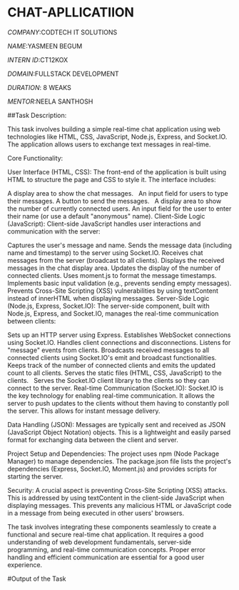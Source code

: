 # CHAT-APLLICATIION

*COMPANY*:CODTECH IT SOLUTIONS

*NAME*:YASMEEN BEGUM

*INTERN ID*:CT12KOX

*DOMAIN*:FULLSTACK DEVELOPMENT

*DURATION*: 8 WEAKS

*MENTOR*:NEELA SANTHOSH

##Task Description:

This task involves building a simple real-time chat application using web technologies like HTML, CSS, JavaScript, Node.js, Express, and Socket.IO. The application allows users to exchange text messages in real-time.

Core Functionality:

User Interface (HTML, CSS): The front-end of the application is built using HTML to structure the page and CSS to style it.  The interface includes:

A display area to show the chat messages.   
An input field for users to type their messages.
A button to send the messages.   
A display area to show the number of currently connected users.
An input field for the user to enter their name (or use a default "anonymous" name).
Client-Side Logic (JavaScript): Client-side JavaScript handles user interactions and communication with the server:

Captures the user's message and name.
Sends the message data (including name and timestamp) to the server using Socket.IO.
Receives chat messages from the server (broadcast to all clients).
Displays the received messages in the chat display area.
Updates the display of the number of connected clients.
Uses moment.js to format the message timestamps.
Implements basic input validation (e.g., prevents sending empty messages).
Prevents Cross-Site Scripting (XSS) vulnerabilities by using textContent instead of innerHTML when displaying messages.
Server-Side Logic (Node.js, Express, Socket.IO): The server-side component, built with Node.js, Express, and Socket.IO, manages the real-time communication between clients:

Sets up an HTTP server using Express.
Establishes WebSocket connections using Socket.IO.
Handles client connections and disconnections.
Listens for "message" events from clients.
Broadcasts received messages to all connected clients using Socket.IO's emit and broadcast functionalities.
Keeps track of the number of connected clients and emits the updated count to all clients.
Serves the static files (HTML, CSS, JavaScript) to the clients.   
Serves the Socket.IO client library to the clients so they can connect to the server.
Real-time Communication (Socket.IO): Socket.IO is the key technology for enabling real-time communication.  It allows the server to push updates to the clients without them having to constantly poll the server.  This allows for instant message delivery.

Data Handling (JSON): Messages are typically sent and received as JSON (JavaScript Object Notation) objects.  This is a lightweight and easily parsed format for exchanging data between the client and server.

Project Setup and Dependencies: The project uses npm (Node Package Manager) to manage dependencies.  The package.json file lists the project's dependencies (Express, Socket.IO, Moment.js) and provides scripts for starting the server.

Security:  A crucial aspect is preventing Cross-Site Scripting (XSS) attacks.  This is addressed by using textContent in the client-side JavaScript when displaying messages. This prevents any malicious HTML or JavaScript code in a message from being executed in other users' browsers.   

The task involves integrating these components seamlessly to create a functional and secure real-time chat application.  It requires a good understanding of web development fundamentals, server-side programming, and real-time communication concepts.  Proper error handling and efficient communication are essential for a good user experience.

#Output of the Task


